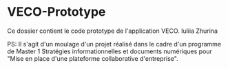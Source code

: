 # VECO-Prototype
Ce dossier contient le code prototype de l'application VEСO.
Iuliia Zhurina

PS: Il s'agit d'un moulage d'un projet réalisé dans le cadre d'un programme de Master 1 Stratégies informationnelles et documents numériques pour "Mise en place d'une plateforme collaborative d'entreprise".
